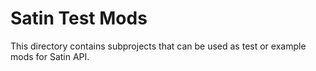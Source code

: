# Satin Test Mods

This directory contains subprojects that can be used as 
test or example mods for Satin API.